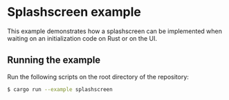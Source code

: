 # Splashscreen example

This example demonstrates how a splashscreen can be implemented when waiting on an initialization code on Rust or on the UI.

## Running the example

Run the following scripts on the root directory of the repository:

```bash
$ cargo run --example splashscreen
```
